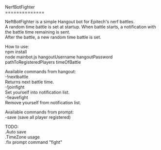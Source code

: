 <p>NerfBotFighter<br />
==============</p>

<p>NeftBotFighter is a simple Hangout bot for Epitech's nerf battles.<br />
A random time battle is set at startup. When battle starts, a notification with the battle time remaining is sent.<br />
After the battle, a new random time battle is set.</p>

<p>How to use:<br />
 npm install<br />
 node mainbot.js hangoutUsername hangoutPassword pathToRegisteredPlayers timeOfBattle</p>

<p>Available commands from hangout:<br />
 -!nextbattle<br />
 Returns next battle time.<br />
 -!joinfight<br />
 Set yourself into notification list.<br />
 -!leavefight<br />
 Remove yourself from notification list.</p>

<p>Available commands from prompt:<br />
 -save (save all player registered)</p>

<p>TODO:<br />
 .Auto save<br />
 .TimeZone usage<br />
 .fix prompt command &quot;fight&quot;<br />
</p>
